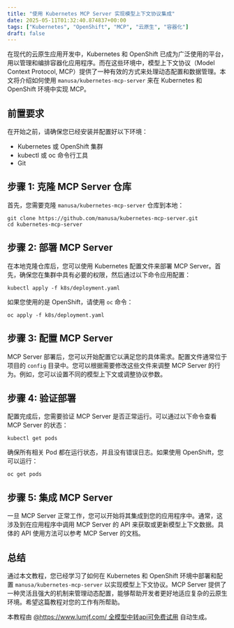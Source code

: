```yaml
---
title: "使用 Kubernetes MCP Server 实现模型上下文协议集成"
date: 2025-05-11T01:32:40.874837+00:00
tags: ["Kubernetes", "OpenShift", "MCP", "云原生", "容器化"]
draft: false
---
```


<p>在现代的云原生应用开发中，Kubernetes 和 OpenShift 已成为广泛使用的平台，用以管理和编排容器化应用程序。而在这些环境中，模型上下文协议（Model Context Protocol, MCP）提供了一种有效的方式来处理动态配置和数据管理。本文将介绍如何使用 <code>manusa/kubernetes-mcp-server</code> 来在 Kubernetes 和 OpenShift 环境中实现 MCP。</p>

<h2>前置要求</h2>
<p>在开始之前，请确保您已经安装并配置好以下环境：</p>
<ul>
  <li>Kubernetes 或 OpenShift 集群</li>
  <li>kubectl 或 oc 命令行工具</li>
  <li>Git</li>
</ul>

<h2>步骤 1: 克隆 MCP Server 仓库</h2>
<p>首先，您需要克隆 <code>manusa/kubernetes-mcp-server</code> 仓库到本地：</p>
<pre><code>git clone https://github.com/manusa/kubernetes-mcp-server.git
cd kubernetes-mcp-server</code></pre>

<h2>步骤 2: 部署 MCP Server</h2>
<p>在本地克隆仓库后，您可以使用 Kubernetes 配置文件来部署 MCP Server。首先，确保您在集群中具有必要的权限，然后通过以下命令应用配置：</p>
<pre><code>kubectl apply -f k8s/deployment.yaml</code></pre>
<p>如果您使用的是 OpenShift，请使用 <code>oc</code> 命令：</p>
<pre><code>oc apply -f k8s/deployment.yaml</code></pre>

<h2>步骤 3: 配置 MCP Server</h2>
<p>MCP Server 部署后，您可以开始配置它以满足您的具体需求。配置文件通常位于项目的 <code>config</code> 目录中。您可以根据需要修改这些文件来调整 MCP Server 的行为。例如，您可以设置不同的模型上下文或调整协议参数。</p>

<h2>步骤 4: 验证部署</h2>
<p>配置完成后，您需要验证 MCP Server 是否正常运行。可以通过以下命令查看 MCP Server 的状态：</p>
<pre><code>kubectl get pods</code></pre>
<p>确保所有相关 Pod 都在运行状态，并且没有错误日志。如果使用 OpenShift，您可以运行：</p>
<pre><code>oc get pods</code></pre>

<h2>步骤 5: 集成 MCP Server</h2>
<p>一旦 MCP Server 正常工作，您可以开始将其集成到您的应用程序中。通常，这涉及到在应用程序中调用 MCP Server 的 API 来获取或更新模型上下文数据。具体的 API 使用方法可以参考 MCP Server 的文档。</p>

<h2>总结</h2>
<p>通过本文教程，您已经学习了如何在 Kubernetes 和 OpenShift 环境中部署和配置 <code>manusa/kubernetes-mcp-server</code> 以实现模型上下文协议。MCP Server 提供了一种灵活且强大的机制来管理动态配置，能够帮助开发者更好地适应复杂的云原生环境。希望这篇教程对您的工作有所帮助。</p><p>本教程由 <a href="https://www.lumjf.com/" target="_blank">@https://www.lumjf.com/ 全模型中转api可免费试用</a> 自动生成。</p>
